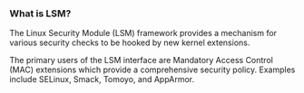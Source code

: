 ### What is LSM?

The Linux Security Module (LSM) framework provides a mechanism for
various security checks to be hooked by new kernel extensions.

The primary users of the LSM interface are Mandatory Access Control
(MAC) extensions which provide a comprehensive security policy. Examples
include SELinux, Smack, Tomoyo, and AppArmor.